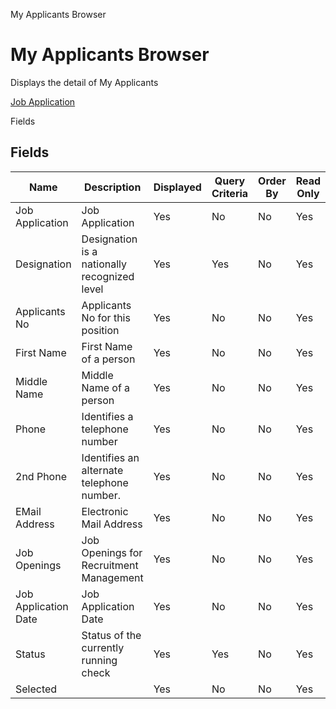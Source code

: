 
My Applicants Browser
# My Applicants Browser


Displays the detail of My Applicants

[Job Application](../../window-job-application.md)

Fields
## Fields




Name                 | Description                                  | Displayed | Query Criteria | Order By | Read Only | Mandatory
-------------------- | -------------------------------------------- | --------- | -------------- | -------- | --------- | ---------
Job Application      | Job Application                              | Yes       | No             | No       | Yes       | No       
Designation          | Designation is a nationally recognized level | Yes       | Yes            | No       | Yes       | No       
Applicants No        | Applicants No for this position              | Yes       | No             | No       | Yes       | No       
First Name           | First Name of a person                       | Yes       | No             | No       | Yes       | No       
Middle Name          | Middle Name of a person                      | Yes       | No             | No       | Yes       | No       
Phone                | Identifies a telephone number                | Yes       | No             | No       | Yes       | No       
2nd Phone            | Identifies an alternate telephone number.    | Yes       | No             | No       | Yes       | No       
EMail Address        | Electronic Mail Address                      | Yes       | No             | No       | Yes       | No       
Job Openings         | Job Openings for Recruitment Management      | Yes       | No             | No       | Yes       | No       
Job Application Date | Job Application Date                         | Yes       | No             | No       | Yes       | No       
Status               | Status of the currently running check        | Yes       | Yes            | No       | Yes       | No       
Selected             |                                              | Yes       | No             | No       | Yes       | No       
